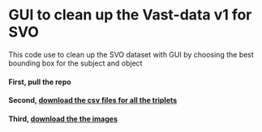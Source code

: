 # GUI to clean up the Vast-data v1 for SVO
This code use to clean up the SVO dataset with GUI by choosing the best bounding box for the subject and object
#### First, pull the repo
#### Second, [download the csv files for all the triplets](https://drive.google.com/file/d/1ZzaKfm7ytyG92v7gwKVeYjlvNnL0DbK-/view?usp=sharing)
#### Third, [download the the images](https://drive.google.com/file/d/1TZ6IVZAWE6Q_cVMRvH0lpr_nUYkZLRxM/view?usp=sharing)
